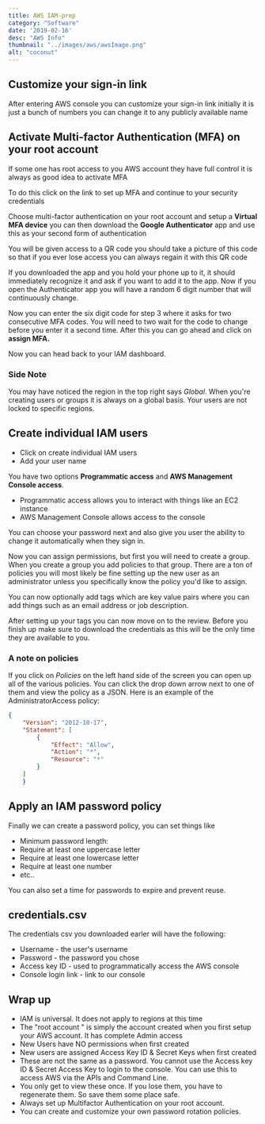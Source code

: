 ```yaml
---
title: AWS IAM-prep
category: "Software"
date: '2019-02-16'
desc: "AWS Info"
thumbnail: "../images/aws/awsImage.png"
alt: "coconut"
---
```


## Customize your sign-in link

After entering AWS console you can customize your sign-in link initially it is just a bunch of
numbers you can change it to any publicly available name 

## Activate Multi-factor Authentication (MFA) on your root account

If some one has root access to you AWS account they have full control it is always as good idea to activate MFA

To do this click on the link to set up MFA and continue to your security credentials 

Choose multi-factor authentication on your root account and setup a **Virtual MFA device** you can then download the **Google Authenticator** app and use this as your second form of authentication

You will be given access to a QR code you should take a picture of this code so that if you ever
lose access you can always regain it with this QR code

If you downloaded the app and you hold your phone up to it, it should immediately recognize it and ask if you want to add it to the app. Now if you open the Authenticator app you will have a random 6 digit number that will continuously change. 

Now you can enter the six digit code for step 3 where it asks for two consecutive MFA codes. You
will need to two wait for the code to change before you enter it a second time. After this you can go ahead and click on **assign MFA.** 

Now you can head back to your IAM dashboard.

### Side Note

You may have noticed the region in the top right says *Global*. When you're creating users or groups it is always on a global basis. Your users are not locked to specific regions.

## Create individual IAM users

* Click on create individual IAM users
* Add your user name

You have two options **Programmatic access** and **AWS Management Console access**.

* Programmatic access allows you to interact with things like an EC2 instance
* AWS Management Console allows access to the console

You can choose your password next and also give you user the ability to change it automatically when they sign in. 

Now you can assign permissions, but first you will need to create a group. When you create a group you add policies to that group. There are a ton of policies you will most likely be fine setting up the new user as an administrator unless you specifically know the policy you'd like to assign.

You can now optionally add tags which are key value pairs where you can add things such as an email address or job description.

After setting up your tags you can now move on to the review. Before you finish up make sure to
download the credentials as this will be the only time they are available to you.

### A note on policies

If you click on *Policies* on the left hand side of the screen you can open up all of the various
policies. You can click the drop down arrow next to one of them and view the policy as a JSON. Here is an example of the AdministratorAccess policy: 

```json
{
    "Version": "2012-10-17",
    "Statement": [
        {
            "Effect": "Allow",
            "Action": "*",
            "Resource": "*"
        }
    ]
    }
```

## Apply an IAM password policy

Finally we can create a password policy, you can set things like

* Minimum password length:
* Require at least one uppercase letter
* Require at least one lowercase letter
* Require at least one number
* etc..

You can also set a time for passwords to expire and prevent reuse.

## credentials.csv

The credentials csv you downloaded earler will have the following:

* Username - the user's username
* Password - the password you chose 
* Access key ID - used to programmatically access the AWS console
* Console login link - link to our console

## Wrap up

* IAM is universal. It does not apply to regions at this time
* The "root account " is simply the account created when you first setup your AWS account. It has
    complete Admin access
* New Users have NO permissions when first created
* New users are assigned Access Key ID & Secret Keys when first created
* These are not the same as a password. You cannot use the Access key ID & Secret Access Key to
    login to the console. You can use this to access AWS via the APIs and Command Line.
* You only get to view these once. If you lose them, you have to regenerate them. So save them some place safe.
* Always set up Multifactor Authentication on your root account.
* You can create and customize your own password rotation policies.
